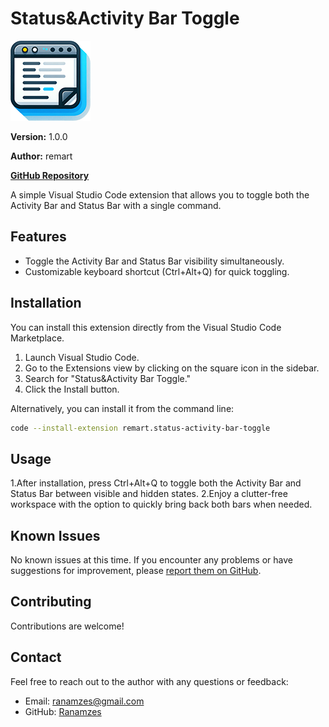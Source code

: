 # Status&Activity Bar Toggle

![Icon](icon.png)

**Version:** 1.0.0

**Author:** remart

**[GitHub Repository](https://github.com/Ranamzes/status-activity-bar-toggle-vscode)**

A simple Visual Studio Code extension that allows you to toggle both the Activity Bar and Status Bar with a single command.

## Features

- Toggle the Activity Bar and Status Bar visibility simultaneously.
- Customizable keyboard shortcut (Ctrl+Alt+Q) for quick toggling.

## Installation

You can install this extension directly from the Visual Studio Code Marketplace.

1. Launch Visual Studio Code.
2. Go to the Extensions view by clicking on the square icon in the sidebar.
3. Search for "Status&Activity Bar Toggle."
4. Click the Install button.

Alternatively, you can install it from the command line:

```bash
code --install-extension remart.status-activity-bar-toggle
```

## Usage

1.After installation, press Ctrl+Alt+Q to toggle both the Activity Bar and Status Bar between visible and hidden states.
2.Enjoy a clutter-free workspace with the option to quickly bring back both bars when needed.

## Known Issues

No known issues at this time. If you encounter any problems or have suggestions for improvement, please [report them on GitHub](https://github.com/Ranamzes/status-activity-bar-toggle-vscode/issues).

## Contributing

Contributions are welcome!

## Contact

Feel free to reach out to the author with any questions or feedback:

- Email: ranamzes@gmail.com
- GitHub: [Ranamzes](https://github.com/Ranamzes)
